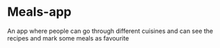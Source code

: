 # Meals-app
An app where people can go through different cuisines and can see the recipes and mark some meals as favourite
